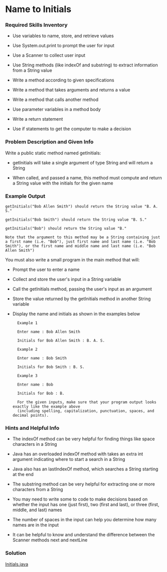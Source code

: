 # Name to Initials

### Required Skills Inventory

* Use variables to name, store, and retrieve values

* Use System.out.print to prompt the user for input
* Use a Scanner to collect user input
* Use String methods (like indexOf and substring) to extract information from a String value
* Write a method according to given specifications
* Write a method that takes arguments and returns a value
* Write a method that calls another method
* Use parameter variables in a method body
* Write a return statement
* Use if statements to get the computer to make a decision

### Problem Description and Given Info

Write a public static method named getInitials:

* getInitials will take a single argument of type String and will return a String

* When called, and passed a name, this method must compute and return a String value with the initials for the given name

### Example Output

    getInitials("Bob Allen Smith") should return the String value "B. A. S."
    
    getInitials("Bob Smith") should return the String value "B. S."
    
    getInitials("Bob") should return the String value "B."

    Note that the argument to this method may be a String containing just a first name (i.e. "Bob"), just first name and last name (i.e. "Bob Smith"), or the first name and middle name and last name (i.e. "Bob Allen Smith")

You must also write a small program in the main method that will:

* Prompt the user to enter a name

* Collect and store the user's input in a String variable
* Call the getInitials method, passing the user's input as an argument
* Store the value returned by the getInitials method in another String variable
* Display the name and initials as shown in the examples below

        Example 1

        Enter name : Bob Allen Smith

        Initials for Bob Allen Smith : B. A. S.

        Example 2

        Enter name : Bob Smith

        Initials for Bob Smith : B. S.

        Example 3

        Enter name : Bob

        Initials for Bob : B.

        For the given inputs, make sure that your program output looks exactly like the example above 
        (including spelling, capitalization, punctuation, spaces, and decimal points).

### Hints and Helpful Info

* The indexOf method can be very helpful for finding things like space characters in a String

* Java has an overloaded indexOf method with takes an extra int argument indicating where to start a search in a String
* Java also has an lastIndexOf method, which searches a String starting at the end
* The substring method can be very helpful for extracting one or more characters from a String
* You may need to write some to code to make decisions based on whether the input has one (just first), two (first and last), or three (first, middle, and last) names
* The number of spaces in the input can help you determine how many names are in the input
* It can be helpful to know and understand the difference between the Scanner methods next and nextLine

### Solution 

[Initials.java](https://github.com/Mun-Min/Java_OOP/blob/main/Projects_01/Name_to_Initials/Initials.java)
